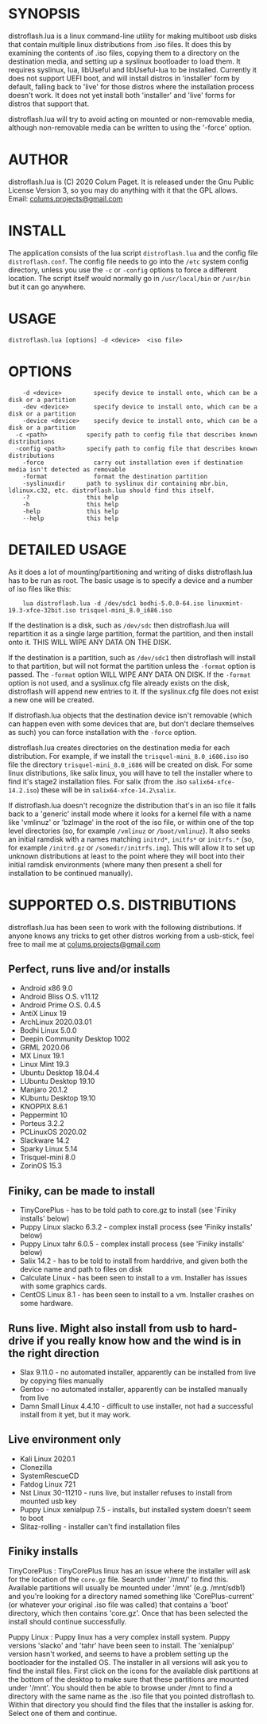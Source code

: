 SYNOPSIS
========

distroflash.lua is a linux command-line utility for making multiboot usb disks that contain multiple linux distributions from .iso files. It does this by examining the contents of .iso files, copying them to a directory on the destination media, and setting up a syslinux bootloader to load them. It requires syslinux, lua, libUseful and libUseful-lua to be installed. Currently it does not support UEFI boot, and will install distros in 'installer' form by default, falling back to 'live' for those distros where the installation process doesn't work. It does not yet install both 'installer' and 'live' forms for distros that support that.

distroflash.lua will try to avoid acting on mounted or non-removable media, although non-removable media can be written to using the '-force' option.


AUTHOR
======

distroflash.lua is (C) 2020 Colum Paget. It is released under the Gnu Public License Version 3, so you may do anything with it that the GPL allows. 
Email: colums.projects@gmail.com



INSTALL
=======

The application consists of the lua script `distroflash.lua` and the config file `distroflash.conf`. The config file needs to go into the `/etc` system config directory, unless you use the `-c` or `-config` options to force a different location. The script itself would normally go in `/usr/local/bin` or `/usr/bin` but it can go anywhere.


USAGE
=====

```
distroflash.lua [options] -d <device>  <iso file>
```

OPTIONS
=======

```
	-d <device>         specify device to install onto, which can be a disk or a partition
	-dev <device>       specify device to install onto, which can be a disk or a partition
	-device <device>    specify device to install onto, which can be a disk or a partition
  -c <path>           specify path to config file that describes known distributions 
  -config <path>      specify path to config file that describes known distributions 
	-force              carry out installation even if destination media isn't detected as removable
	-format             format the destination partition
	-syslinuxdir      path to syslinux dir containing mbr.bin, ldlinux.c32, etc. distroflash.lua should find this itself.
	-?                this help
	-h                this help
	-help             this help
	--help            this help

```


DETAILED USAGE
==============

As it does a lot of mounting/partitioning and writing of disks distroflash.lua has to be run as root. The basic usage is to specify a device and a number of iso files like this:

```
	lua distroflash.lua -d /dev/sdc1 bodhi-5.0.0-64.iso linuxmint-19.3-xfce-32bit.iso trisquel-mini_8.0_i686.iso

```

If the destination is a disk, such as `/dev/sdc` then distroflash.lua will repartition it as a single large partition, format the partition, and then install onto it. THIS WILL WIPE ANY DATA ON THE DISK.

If the destination is a partition, such as `/dev/sdc1` then distroflash will install to that partition, but will not format the partition unless the `-format` option is passed. The `-format` option WILL WIPE ANY DATA ON DISK. If the `-format` option is not used, and a syslinux.cfg file already exists on the disk, distroflash will append new entries to it. If the syslinux.cfg file does not exist a new one will be created.

If distroflash.lua objects that the destination device isn't removable (which can happen even with some devices that are, but don't declare themselves as such) you can force installation with the `-force` option.

distroflash.lua creates directories on the destination media for each distribution. For example, if we install the `trisquel-mini_8.0_i686.iso` iso file the directory `trisquel-mini_8.0_i686` will be created on disk. For some linux distributions, like salix linux, you will have to tell the installer where to find it's stage2 installation files. For salix (from the .iso `salix64-xfce-14.2.iso`) these will be in `salix64-xfce-14.2\salix`.

If distroflash.lua doesn't recognize the distribution that's in an iso file it falls back to a 'generic' install mode where it looks for a kernel file with a name like 'vmlinuz' or 'bzImage' in the root of the iso file, or within one of the top level directories (so, for example `/vmlinuz` or `/boot/vmlinuz`). It also seeks an initial ramdisk with a names matching `initrd*`, `initfs*` or `initrfs.*` (so, for example `/initrd.gz` or `/somedir/initrfs.img`). This will allow it to set up unknown distributions at least to the point where they will boot into their initial ramdisk environments (where many then present a shell for installation to be continued manually).



SUPPORTED O.S. DISTRIBUTIONS
=============================

distroflash.lua has been seen to work with the following distributions. If anyone knows any tricks to get other distros working from a usb-stick, feel free to mail me at colums.projects@gmail.com

## Perfect, runs live and/or installs 

  * Android x86 9.0
  * Android Bliss O.S. v11.12
  * Android Prime O.S. 0.4.5 
  * AntiX Linux 19
  * ArchLinux 2020.03.01
  * Bodhi Linux 5.0.0
  * Deepin Community Desktop 1002
  * GRML 2020.06
  * MX Linux 19.1
  * Linux Mint 19.3
  * Ubuntu Desktop 18.04.4
  * LUbuntu Desktop 19.10
  * Manjaro 20.1.2
  * KUbuntu Desktop 19.10
  * KNOPPIX 8.6.1
  * Peppermint 10
  * Porteus 3.2.2
  * PCLinuxOS 2020.02
  * Slackware 14.2
  * Sparky Linux 5.14
  * Trisquel-mini 8.0
  * ZorinOS 15.3
 
## Finiky, can be made to install
 
  * TinyCorePlus              - has to be told path to core.gz to install (see 'Finiky installs' below)
  * Puppy Linux slacko 6.3.2  - complex install process (see 'Finiky installs' below)
  * Puppy Linux tahr 6.0.5    - complex install process (see 'Finiky installs' below)
  * Salix 14.2                - has to be told to install from harddrive, and given both the device name and path to files on disk
  * Calculate Linux           - has been seen to install to a vm. Installer has issues with some graphics cards.
  * CentOS Linux 8.1          - has been seen to install to a vm. Installer crashes on some hardware.

## Runs live. Might also install from usb to hard-drive if you really know how and the wind is in the right direction

  * Slax 9.11.0               - no automated installer, apparently can be installed from live by copying files manually
  * Gentoo                    - no automated installer, apparently can be installed manually from live
  * Damn Small Linux 4.4.10   - difficult to use installer, not had a successful install from it yet, but it may work.
 
## Live environment only
 
  * Kali Linux 2020.1
  * Clonezilla 
  * SystemRescueCD 
  * Fatdog Linux 721
  * Nst Linux 30-11210           - runs live, but installer refuses to install from mounted usb key
  * Puppy Linux xenialpup 7.5    - installs, but installed system doesn't seem to boot
  * Slitaz-rolling               - installer can't find installation files



## Finiky installs

TinyCorePlus
: TinyCorePlus linux has an issue where the installer will ask for the location of the `core.gz` file. Search under '/mnt/' to find this. Available partitions will usually be mounted under '/mnt' (e.g. /mnt/sdb1) and you're looking for a directory named something like 'CorePlus-current' (or whatever your original .iso file was called) that contains a 'boot' directory, which then contains 'core.gz'. Once that has been selected the install should continue successfully.

Puppy Linux
: Puppy linux has a very complex install system. Puppy versions 'slacko' and 'tahr' have been seen to install. The 'xenialpup' version hasn't worked, and seems to have a problem setting up the bootloader for the installed OS. The installer in all versions will ask you to find the install files. First click on the icons for the available disk partitions at the bottom of the desktop to make sure that these partitions are mounted under '/mnt'. You should then be able to browse under /mnt to find a directory with the same name as the .iso file that you pointed distroflash to. Within that directory you should find the files that the installer is asking for. Select one of them and continue.  
